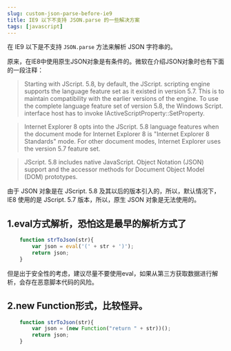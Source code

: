 ```yaml
---
slug: custom-json-parse-before-ie9
title: IE9 以下不支持 JSON.parse 的一些解决方案
tags: [javascript]
---
```


 在 IE9 以下是不支持 `JSON.parse` 方法来解析 JSON 字符串的。

 原来，在IE8中使用原生JSON对象是有条件的。微软在介绍JSON对象时也有下面的一段注释：

> Starting with JScript. 5.8, by default, the JScript. scripting engine supports the language feature set as it existed in version 5.7. This is to maintain compatibility with the earlier versions of the engine. To use the complete language feature set of version 5.8, the Windows Script. interface host has to invoke IActiveScriptProperty::SetProperty.

> Internet Explorer 8 opts into the JScript. 5.8 language features when the document mode for Internet Explorer 8 is "Internet Explorer 8 Standards" mode. For other document modes, Internet Explorer uses the version 5.7 feature set.

> JScript. 5.8 includes native JavaScript. Object Notation (JSON) support and the accessor methods for Document Object Model (DOM) prototypes.

 由于 JSON 对象是在 JScript. 5.8 及其以后的版本引入的，所以，默认情况下，IE8 使用的是 JScript. 5.7 版本，所以，原生 JSON 对象是无法使用的。

## 1.eval方式解析，恐怕这是最早的解析方式了

```js
    function strToJson(str){
        var json = eval('(' + str + ')');
        return json;
    }
```

但是出于安全性的考虑，建议尽量不要使用eval，如果从第三方获取数据进行解析，会存在恶意脚本代码的风险。

## 2.new Function形式，比较怪异。

```js
    function strToJson(str){
        var json = (new Function("return " + str))();
        return json;
    }
```

